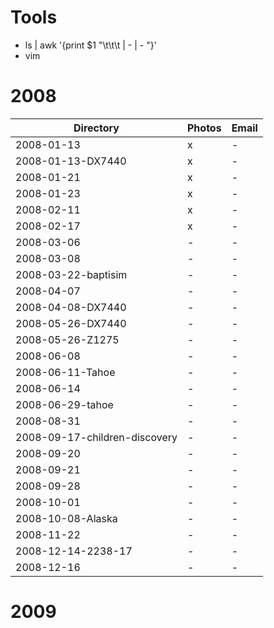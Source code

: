 # Tools
* ls | awk '{print $1 "\t\t\t | - | - "}'
* vim

# 2008
Directory | Photos | Email
---       | ---    | ---
2008-01-13                       | x | -
2008-01-13-DX7440                | x | -
2008-01-21                       | x | -
2008-01-23                       | x | -
2008-02-11                       | x | -
2008-02-17                       | x | -
2008-03-06                       | - | -
2008-03-08                       | - | -
2008-03-22-baptisim              | - | -
2008-04-07                       | - | -
2008-04-08-DX7440                | - | -
2008-05-26-DX7440                | - | -
2008-05-26-Z1275                 | - | -
2008-06-08                       | - | -
2008-06-11-Tahoe                 | - | -
2008-06-14                       | - | -
2008-06-29-tahoe                 | - | -
2008-08-31                       | - | -
2008-09-17-children-discovery    | - | -
2008-09-20                       | - | -
2008-09-21                       | - | -
2008-09-28                       | - | -
2008-10-01                       | - | -
2008-10-08-Alaska                | - | -
2008-11-22                       | - | -
2008-12-14-2238-17               | - | -
2008-12-16                       | - | -

# 2009

